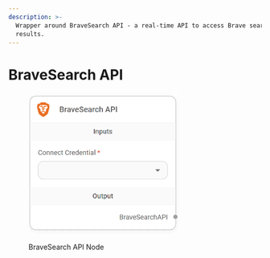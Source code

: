 ```yaml
---
description: >-
  Wrapper around BraveSearch API - a real-time API to access Brave search
  results.
---
```


# BraveSearch API

<figure><img src="../../../.gitbook/assets/image.png" alt="" width="299"><figcaption><p>BraveSearch API Node</p></figcaption></figure>
